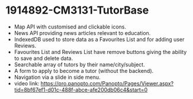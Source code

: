 # 1914892-CM3131-TutorBase
* Map API with customised and clickable icons.
* News API providing news articles relevant to education.
* IndexedDB used to store data as a Favourites List and for adding user Reviews.
* Favourites List and Reviews List have remove buttons giving the ability to save and delete data.
* Searchable array of tutors by their name/city/subject.
* A form to apply to become a tutor (without the backend).
* Navigation via a slide in side menu.
* video link: https://pro.panopto.com/Panopto/Pages/Viewer.aspx?tid=8bf67ef1-d01c-488f-abce-afe200db06c4&start=0
